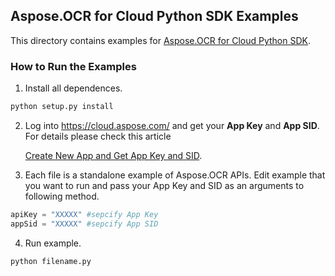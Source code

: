 ## Aspose.OCR for Cloud Python SDK Examples
This directory contains examples for [Aspose.OCR for Cloud Python SDK](https://github.com/aspose-OCR/Aspose.OCR-for-Cloud/tree/master/SDKs/Aspose.OCR-Cloud-SDK-for-Python).

### How to Run the Examples
1. Install all dependences.
```python
python setup.py install
```
2. Log into https://cloud.aspose.com/ and get your **App Key** and **App SID**. For details please check this article

   [Create New App and Get App Key and SID](https://docs.aspose.com/display/OCRcloud/Create+New+App+and+Get+App+Key+and+SID).
3. Each file is a standalone example of Aspose.OCR APIs. Edit example that you want to run and pass your App Key and SID as an arguments to following method.
```python
apiKey = "XXXXX" #sepcify App Key
appSid = "XXXXX" #sepcify App SID
```
4. Run example.
```python
python filename.py
```
